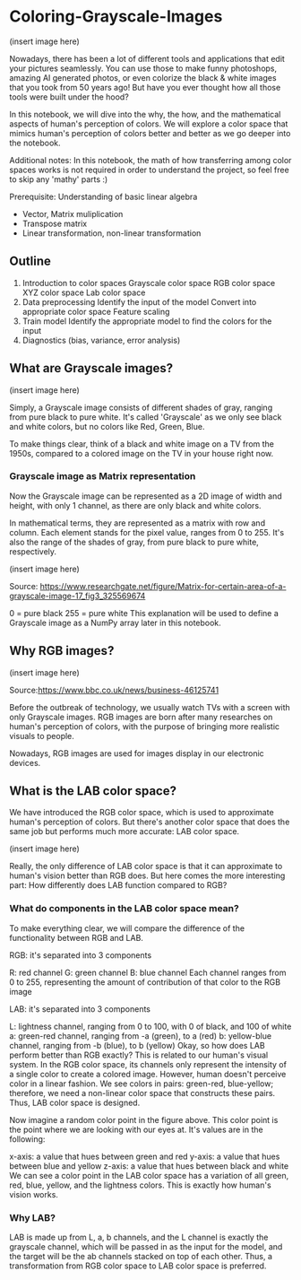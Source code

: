 # Coloring-Grayscale-Images

(insert image here)

Nowadays, there has been a lot of different tools and applications that edit your pictures seamlessly. You can use those to make funny photoshops, amazing AI generated photos, or even colorize the black & white images that you took from 50 years ago! But have you ever thought how all those tools were built under the hood?

In this notebook, we will dive into the why, the how, and the mathematical aspects of human's perception of colors. We will explore a color space that mimics human's perception of colors better and better as we go deeper into the notebook.

Additional notes: In this notebook, the math of how transferring among color spaces works is not required in order to understand the project, so feel free to skip any 'mathy' parts :)

Prerequisite: Understanding of basic linear algebra

- Vector, Matrix muliplication
- Transpose matrix
- Linear transformation, non-linear transformation

## Outline
1. Introduction to color spaces
Grayscale color space
RGB color space
XYZ color space
Lab color space
2. Data preprocessing
Identify the input of the model
Convert into appropriate color space
Feature scaling
3. Train model
Identify the appropriate model to find the colors for the input
4. Diagnostics (bias, variance, error analysis)

   
## What are Grayscale images?
(insert image here)

Simply, a Grayscale image consists of different shades of gray, ranging from pure black to pure white. It's called 'Grayscale' as we only see black and white colors, but no colors like Red, Green, Blue.

To make things clear, think of a black and white image on a TV from the 1950s, compared to a colored image on the TV in your house right now.

### Grayscale image as Matrix representation
Now the Grayscale image can be represented as a 2D image of width and height, with only 1 channel, as there are only black and white colors.

In mathematical terms, they are represented as a matrix with row and column. Each element stands for the pixel value, ranges from 0 to 255. It's also the range of the shades of gray, from pure black to pure white, respectively.

(insert image here)

Source: https://www.researchgate.net/figure/Matrix-for-certain-area-of-a-grayscale-image-17_fig3_325569674

0 = pure black
255 = pure white
This explanation will be used to define a Grayscale image as a NumPy array later in this notebook.

## Why RGB images?
(insert image here)

Source:https://www.bbc.co.uk/news/business-46125741

Before the outbreak of technology, we usually watch TVs with a screen with only Grayscale images. RGB images are born after many researches on human's perception of colors, with the purpose of bringing more realistic visuals to people.

Nowadays, RGB images are used for images display in our electronic devices.

## What is the LAB color space?
We have introduced the RGB color space, which is used to approximate human's perception of colors. But there's another color space that does the same job but performs much more accurate: LAB color space.

(insert image here)

Really, the only difference of LAB color space is that it can approximate to human's vision better than RGB does. But here comes the more interesting part: How differently does LAB function compared to RGB?

### What do components in the LAB color space mean?
To make everything clear, we will compare the difference of the functionality between RGB and LAB.

RGB: it's separated into 3 components

R: red channel
G: green channel
B: blue channel
Each channel ranges from 0 to 255, representing the amount of contribution of that color to the RGB image

LAB: it's separated into 3 components

L: lightness channel, ranging from 0 to 100, with 0 of black, and 100 of white
a: green-red channel, ranging from -a (green), to a (red)
b: yellow-blue channel, ranging from -b (blue), to b (yellow)
Okay, so how does LAB perform better than RGB exactly?
This is related to our human's visual system. In the RGB color space, its channels only represent the intensity of a single color to create a colored image. However, human doesn't perceive color in a linear fashion. We see colors in pairs: green-red, blue-yellow; therefore, we need a non-linear color space that constructs these pairs. Thus, LAB color space is designed.

Now imagine a random color point in the figure above. This color point is the point where we are looking with our eyes at. It's values are in the following:

x-axis: a value that hues between green and red
y-axis: a value that hues between blue and yellow
z-axis: a value that hues between black and white
We can see a color point in the LAB color space has a variation of all green, red, blue, yellow, and the lightness colors. This is exactly how human's vision works.

### Why LAB?
LAB is made up from L, a, b channels, and the L channel is exactly the grayscale channel, which will be passed in as the input for the model, and the target will be the ab channels stacked on top of each other. Thus, a transformation from RGB color space to LAB color space is preferred.

